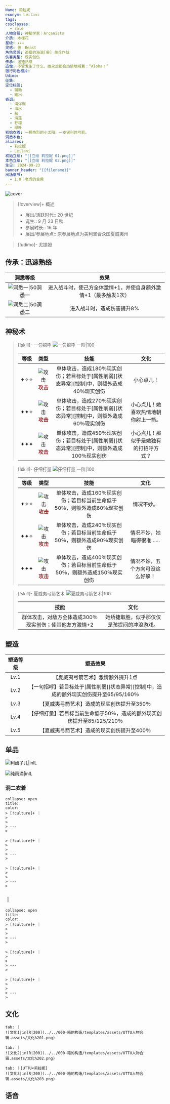 ```yaml
---
Name: 莉拉妮
exonym: Leilani
tags: 
cssclasses:
  - role
人物合辑: 神秘学家｜Arcanists
介质: 木槿花
星级: ✦✦✦
灵感: 兽｜Beast
角色灵感: 追猎的海浪[兽] 单兵作战
伤害类型: 现实创伤
传承: 迅速熟络
造像: 不管发生了什么，她永远都会热情地喊着：“Aloha！”
银行彩色相片: 
Udimo: 
征集: 
定位标签:
  - 辅助
  - 输出
香调:
  - 海洋调
  - 海水
  - 盐
  - 海藻
  - 柠檬
  - 绿叶
初始衣着: 一颗热烈的小太阳，一支锐利的弓箭。
洞悉本色: 
aliases:
  - 莉拉妮
  - Leilani
初始立绘: "[[立绘 莉拉妮 01.png]]"
本色立绘: "[[立绘 莉拉妮 02.png]]"
生日: 2024-09-23
banner_header: "{{filename}}"
出场章节:
  - 1.0｜老虎的金黄
---
```

![cover](assets/莉拉妮｜Leilani.assets/立绘%20莉拉妮%2001.png)

> [!overview]+ 概述
> - 展出/活跃时代:: 20 世纪
> - 诞生:: 9 月 23 日秋
> - 参展时长:: 16 年
> - 展出/参展地点:: 原参展地点为美利坚合众国夏威夷州

> [!udimo]- 尤提姆
> 
> 

## 传承：迅速熟络

|                           洞悉等级                           |                             效果                             |
| :----------------------------------------------------------: | :----------------------------------------------------------: |
| ![洞悉一\|50](../../000-箱的构造/templates/assets/UTTU人物合辑.assets/图标%20洞悉Ⅰ.png)洞悉一 | 进入战斗时，使己方全体激情+1，并使自身额外激情+1（最多触发1次） |
| ![洞悉二\|50](../../000-箱的构造/templates/assets/UTTU人物合辑.assets/图标%20洞悉Ⅱ.png)洞悉二 |                  进入战斗时，造成伤害提升8%                  |

## 神秘术

> [!skill]- 一句招呼
> ![一句招呼 一阶|100](assets/莉拉妮｜Leilani.assets/神秘术%20一句招呼1.png)
> 
> | 等级 |                             类型                             |                             技能                             |                  文化                  |
> | :--: | :----------------------------------------------------------: | :----------------------------------------------------------: | :------------------------------------: |
> | ✦✧✧  | ![攻击](../../000-箱的构造/templates/assets/UTTU人物合辑.assets/Attack.png)<b><font color="#933334">攻击</font></b> | 单体攻击，造成180％现实创伤；若目标处于[属性削弱][状态异常][控制]中，则额外造成40％现实创伤 |               小心点儿！               |
> | ✦✦✧  | ![攻击](../../000-箱的构造/templates/assets/UTTU人物合辑.assets/Attack.png)<b><font color="#933334">攻击</font></b> | 单体攻击，造成270％现实创伤；若目标处于[属性削弱][状态异常][控制]中，则额外造成60％现实创伤 |  小心点儿！她喜欢热情地朝你射上一箭。  |
> | ✦✦✦  | ![攻击](../../000-箱的构造/templates/assets/UTTU人物合辑.assets/Attack.png)<b><font color="#933334">攻击</font></b> | 单体攻击，造成450％现实创伤；若目标处于[属性削弱][状态异常][控制]中，则额外造成100％现实创伤 | 小心点儿！那似乎是她独有的打招呼方式？ |
> 

> [!skill]- 仔细打量
> ![仔细打量 一阶|100](assets/莉拉妮｜Leilani.assets/神秘术%20仔细打量1.png)
> 
> | 等级 |                             类型                             |                             技能                             |               文化               |
> | :--: | :----------------------------------------------------------: | :----------------------------------------------------------: | :------------------------------: |
> | ✦✧✧  | ![攻击](../../000-箱的构造/templates/assets/UTTU人物合辑.assets/Attack.png)<b><font color="#933334">攻击</font></b> | 单体攻击，造成160％现实创伤；若目标当前生命低于50％，则额外造成60％现实创伤 |            情况不妙。            |
> | ✦✦✧  | ![攻击](../../000-箱的构造/templates/assets/UTTU人物合辑.assets/Attack.png)<b><font color="#933334">攻击</font></b> | 单体攻击，造成240％现实创伤；若目标当前生命低于50％，则额外造成90％现实创伤 |      情况不妙，她瞄得很准……      |
> | ✦✦✦  | ![攻击](../../000-箱的构造/templates/assets/UTTU人物合辑.assets/Attack.png)<b><font color="#933334">攻击</font></b> | 单体攻击，造成400％现实创伤；若目标当前生命低于50％，则额外造成150％现实创伤 | 情况不妙，五个方向可没这么好躲！ |
> 

> [!skill]- 夏威夷弓箭艺术
> ![夏威夷弓箭艺术|100](assets/莉拉妮｜Leilani.assets/至终的仪式%20夏威夷弓箭艺术.png)
> 
> |                          技能                           |                    文化                    |
> | :-----------------------------------------------------: | :----------------------------------------: |
> | 群体攻击，对敌方全体造成300％现实创伤；使其他友方激情+2 | 她矫捷取胜，似乎那仅仅是孩提间的冲浪游戏。 |
> 

## 塑造

| 塑造等级 |                           塑造效果                           |
| :------: | :----------------------------------------------------------: |
|   Lv.1   |              【夏威夷弓箭艺术】激情额外提升1点               |
|   Lv.2   | 【一句招呼】若目标处于[属性削弱][状态异常][控制]中，造成的额外现实创伤提升至65/95/160％ |
|   Lv.3   |         【夏威夷弓箭艺术】造成的现实创伤提升至350％          |
|   Lv.4   | 【仔细打量】若目标当前生命低于50％，造成的额外现实创伤提升至85/125/210％ |
|   Lv.5   |         【夏威夷弓箭艺术】造成的现实创伤提升至400％          |


## 单品

![利齿子儿|inlL](../../000-箱的构造/templates/assets/UTTU人物合辑.assets/货币%20利齿子儿.png)

![纯雨滴|inlL](../../000-箱的构造/templates/assets/UTTU人物合辑.assets/货币%20纯雨滴.png)

### 洞二衣着

````ad-flex
collapse: open
title: 
color: 
> [!culture]+ ｜
> 
> 
> ---
> 

> [!culture]+ ｜
> 
> 
> ---
> 

> [!culture]+ ｜
> 
> 
> ---
> 
````

### ｜

````ad-flex
collapse: open
title: 
color: 
> [!culture]+ ｜
> 
> 
> ---
> 

> [!culture]+ ｜
> 
> 
> ---
> 

> [!culture]+ ｜
> 
> 
> ---
> 
````

## 文化

````tabs
tab: ｜
![文化1|inlR|200](../../000-箱的构造/templates/assets/UTTU人物合辑.assets/文化%201.png)

tab: ｜
![文化2|inlR|200](../../000-箱的构造/templates/assets/UTTU人物合辑.assets/文化%202.png)

tab: ｜[UTTU×莉拉妮]
![文化3|inlR|200](../../000-箱的构造/templates/assets/UTTU人物合辑.assets/文化%203.png)

````

## 语音

